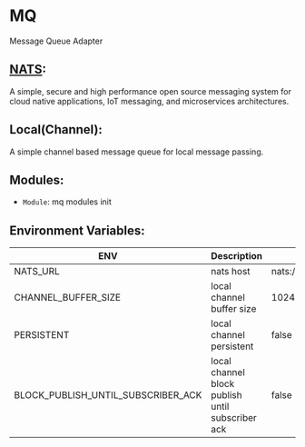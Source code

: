 # MQ

Message Queue Adapter

## [NATS](https://nats.io/):

A simple, secure and high performance open source messaging system for cloud native
applications, IoT messaging, and microservices architectures.

## Local(Channel):

A simple channel based message queue for local message passing.

## Modules:

* `Module`: mq modules init

## Environment Variables:

| ENV                                | Description                                      | Default               |
|------------------------------------|--------------------------------------------------|-----------------------|
| NATS_URL                           | nats host                                        | nats://localhost:4222 |
| CHANNEL_BUFFER_SIZE                | local channel buffer size                        | 1024                  |
| PERSISTENT                         | local channel persistent                         | false                 |
| BLOCK_PUBLISH_UNTIL_SUBSCRIBER_ACK | local channel block publish until subscriber ack | false                 |





